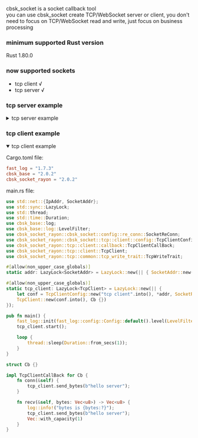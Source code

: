 cbsk_socket is a socket callback tool  
you can use cbsk_socket create TCP/WebSocket server or client, you don't need to focus on TCP/WebSocket read and write,
just focus on business processing

### minimum supported Rust version

Rust 1.80.0

### now supported sockets

* tcp client √
* tcp server √

### tcp server example

<details>
<summary>tcp server example</summary>

Cargo.toml file:

```toml
fast_log = "1.7.3"
cbsk_base = "2.0.2"
cbsk_socket_rayon = { version = "2.0.4", default-features = false, features = ["tcp_server"] }
```

main.rs file:

```rust
use std::net::{IpAddr, SocketAddr};
use std::sync::Arc;
use std::thread;
use std::time::Duration;
use cbsk_base::log;
use cbsk_base::log::LevelFilter;
use cbsk_socket_rayon::cbsk_socket::tcp::server::config::TcpServerConfig;
use cbsk_socket_rayon::tcp::common::tcp_write_trait::TcpWriteTrait;
use cbsk_socket_rayon::tcp::server::callback::TcpServerCallBack;
use cbsk_socket_rayon::tcp::server::client::TcpServerClient;
use cbsk_socket_rayon::tcp::server::TcpServer;

pub fn main() {
    fast_log::init(fast_log::config::Config::default().level(LevelFilter::Info).console()).unwrap();
    let addr = SocketAddr::new(IpAddr::from([127, 0, 0, 1]), 8080);
    let conf = TcpServerConfig::new("".into(), addr, false);
    let tcp_server = TcpServer::new(conf.into(), Cb {});
    tcp_server.start();

    loop {
        thread::sleep(Duration::from_secs(1));
    }
}

struct Cb {}

impl TcpServerCallBack for Cb {
    fn recv(&self, bytes: Vec<u8>, client: Arc<TcpServerClient>) -> Vec<u8> {
        log::info!("recv is {bytes:?}");
        client.send_bytes(b"hello client");
        Vec::with_capacity(1)
    }
}
```

</details>

### tcp client example

<details open>
<summary>tcp client example</summary>

Cargo.toml file:

```toml
fast_log = "1.7.3"
cbsk_base = "2.0.2"
cbsk_socket_rayon = "2.0.2" 
```

main.rs file:

```rust
use std::net::{IpAddr, SocketAddr};
use std::sync::LazyLock;
use std::thread;
use std::time::Duration;
use cbsk_base::log;
use cbsk_base::log::LevelFilter;
use cbsk_socket_rayon::cbsk_socket::config::re_conn::SocketReConn;
use cbsk_socket_rayon::cbsk_socket::tcp::client::config::TcpClientConfig;
use cbsk_socket_rayon::tcp::client::callback::TcpClientCallBack;
use cbsk_socket_rayon::tcp::client::TcpClient;
use cbsk_socket_rayon::tcp::common::tcp_write_trait::TcpWriteTrait;

#[allow(non_upper_case_globals)]
static addr: LazyLock<SocketAddr> = LazyLock::new(|| { SocketAddr::new(IpAddr::from([127, 0, 0, 1]), 8080) });

#[allow(non_upper_case_globals)]
static tcp_client: LazyLock<TcpClient> = LazyLock::new(|| {
    let conf = TcpClientConfig::new("tcp client".into(), *addr, SocketReConn::enable(Duration::from_secs(3)));
    TcpClient::new(conf.into(), Cb {})
});

pub fn main() {
    fast_log::init(fast_log::config::Config::default().level(LevelFilter::Info).console()).unwrap();
    tcp_client.start();

    loop {
        thread::sleep(Duration::from_secs(1));
    }
}

struct Cb {}

impl TcpClientCallBack for Cb {
    fn conn(&self) {
        tcp_client.send_bytes(b"hello server");
    }

    fn recv(&self, bytes: Vec<u8>) -> Vec<u8> {
        log::info!("bytes is {bytes:?}");
        tcp_client.send_bytes(b"hello server");
        Vec::with_capacity(1)
    }
}
```

</details>
